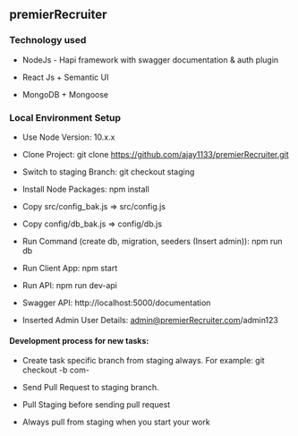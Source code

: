 ## premierRecruiter

### Technology used
* NodeJs - Hapi framework with swagger documentation & auth plugin

* React Js + Semantic UI

* MongoDB + Mongoose

### Local Environment Setup
* Use Node Version: 10.x.x

* Clone Project: git clone https://github.com/ajay1133/premierRecruiter.git

* Switch to staging Branch: git checkout staging

* Install Node Packages: npm install

* Copy src/config_bak.js => src/config.js

* Copy config/db_bak.js => config/db.js

* Run Command (create db, migration, seeders (Insert admin)): npm run db

* Run Client App: npm start

* Run API: npm run dev-api

* Swagger API: http://localhost:5000/documentation

* Inserted Admin User Details: admin@premierRecruiter.com/admin123


#### Development process for new tasks:

* Create task specific branch from staging always. For example: git checkout -b com-<TASKNO>

* Send Pull Request to staging branch.

* Pull Staging before sending pull request

* Always pull from staging when you start your work



